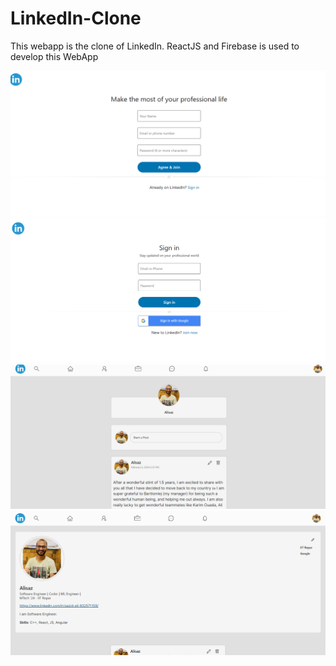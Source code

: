 # LinkedIn-Clone
This webapp is the clone of LinkedIn. ReactJS and Firebase is used to develop this WebApp

![Alt text](Template/1.png)
![Alt text](Template/2.png)
![Alt text](Template/3.png)
![Alt text](Template/4.png)
